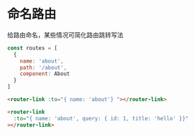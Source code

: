 # 命名路由

给路由命名，某些情况可简化路由跳转写法

```js
const routes = [
  {
    name: 'about',
    path: '/about',
    component: About
  }
]
```

```html
<router-link :to="{ name: 'about'} "></router-link>

<router-link
  :to="{ name: 'about', query: { id: 1, title: 'hello' }}"
></router-link>
```
